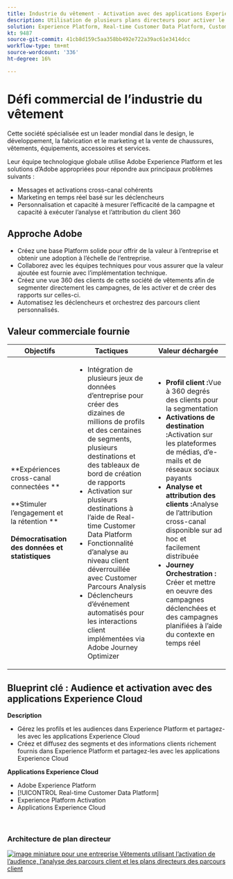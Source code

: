 ```yaml
---
title: Industrie du vêtement - Activation avec des applications Experience Cloud
description: Utilisation de plusieurs plans directeurs pour activer le marketing en temps réel, l’activation cross-canal et l’analyse cross-canal.
solution: Experience Platform, Real-time Customer Data Platform, Customer Journey Analytics, Journey Orchestration
kt: 9487
source-git-commit: 41cb8d159c5aa358bb492e722a39ac61e3414dcc
workflow-type: tm+mt
source-wordcount: '336'
ht-degree: 16%

---
```



# Défi commercial de l’industrie du vêtement

Cette société spécialisée est un leader mondial dans le design, le développement, la fabrication et le marketing et la vente de chaussures, vêtements, équipements, accessoires et services.

Leur équipe technologique globale utilise Adobe Experience Platform et les solutions d’Adobe appropriées pour répondre aux principaux problèmes suivants :

* Messages et activations cross-canal cohérents
* Marketing en temps réel basé sur les déclencheurs
* Personnalisation et capacité à mesurer l’efficacité de la campagne et capacité à exécuter l’analyse et l’attribution du client 360

## Approche Adobe

* Créez une base Platform solide pour offrir de la valeur à l’entreprise et obtenir une adoption à l’échelle de l’entreprise.
* Collaborez avec les équipes techniques pour vous assurer que la valeur ajoutée est fournie avec l’implémentation technique.
* Créez une vue 360 des clients de cette société de vêtements afin de segmenter directement les campagnes, de les activer et de créer des rapports sur celles-ci.
* Automatisez les déclencheurs et orchestrez des parcours client personnalisés.

## Valeur commerciale fournie

| Objectifs | Tactiques | Valeur déchargée |
|---|---|---|
| **Expériences cross-canal connectées **<br></br>**Stimuler l’engagement et la rétention **<br></br>**Démocratisation des données et statistiques**</ul> | <ul><li>Intégration de plusieurs jeux de données d’entreprise pour créer des dizaines de millions de profils et des centaines de segments, plusieurs destinations et des tableaux de bord de création de rapports</li><li>Activation sur plusieurs destinations à l’aide de Real-time Customer Data Platform</li><li>Fonctionnalité d’analyse au niveau client déverrouillée avec Customer Parcours Analysis</li><li>Déclencheurs d’événement automatisés pour les interactions client implémentées via Adobe Journey Optimizer</li></ul> | <ul><li><strong> Profil client :</strong>Vue à 360 degrés des clients pour la segmentation</li><li><strong>Activations de destination :</strong>Activation sur les plateformes de médias, d’e-mails et de réseaux sociaux payants</li><li><strong>Analyse et attribution des clients :</strong>Analyse de l’attribution cross-canal disponible sur ad hoc et facilement distribuée<li><strong>Journey Orchestration :</strong> Créer et mettre en oeuvre des campagnes déclenchées et des campagnes planifiées à l’aide du contexte en temps réel</li></ul> |

## Blueprint clé : Audience et activation avec des applications Experience Cloud

<strong>Description</strong>
<ul><li>Gérez les profils et les audiences dans Experience Platform et partagez-les avec les applications Experience Cloud</li><li>Créez et diffusez des segments et des informations clients richement fournis dans Experience Platform et partagez-les avec les applications Experience Cloud</li></ul>

<strong>Applications Experience Cloud</strong>
<ul><li>Adobe Experience Platform</li><li>[!UICONTROL Real-time Customer Data Platform]</li><li>Experience Platform Activation</li><li>Applications Experience Cloud</li></ul> 
<br>

### Architecture de plan directeur

<a href="https://experienceleague.adobe.com/docs/blueprints-learn/architecture/audience-activation/platform-and-applications.html?lang=fr"><img alt="image miniature pour une entreprise Vêtements utilisant l’activation de l’audience, l’analyse des parcours client et les plans directeurs des parcours client" src="https://experienceleague.adobe.com/docs/blueprints-learn/assets/aep+apps_vertical.svg?lang=en"/></a>




